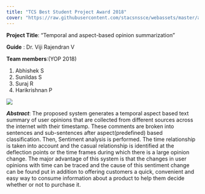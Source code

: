 ```yaml
---
title: "TCS Best Student Project Award 2018"
cover: "https://raw.githubusercontent.com/stacsnssce/webassets/master/awards/tcs_best_2018_2_800x500.jpg"
---
```

**Project Title**: “Temporal and aspect-based opinion summarization”

**Guide** : Dr. Viji Rajendran V

**Team members**:(YOP 2018)
1. Abhishek S
2. Sunildas S
3. Suraj R
4. Harikrishnan P

![](https://raw.githubusercontent.com/stacsnssce/webassets/master/awards/tcs_best_2018_2_800x500.jpg)

***Abstract***: The proposed system generates a temporal aspect based text summary of user opinions that are collected from different sources across the internet with their timestamp. These comments are broken into sentences and sub-sentences after aspect(predefined) based classification. Then, Sentiment analysis is performed. The time relationship is taken into account and the casual relationship is identified at the deflection points or the time frames during which there is a large opinion change. The major advantage of this system is that the changes in user opinions with time can be traced and the cause of this sentiment change can be found put in addition to offering customers a quick, convenient and easy way to consume information about a product to help them decide whether or not to purchase it.
